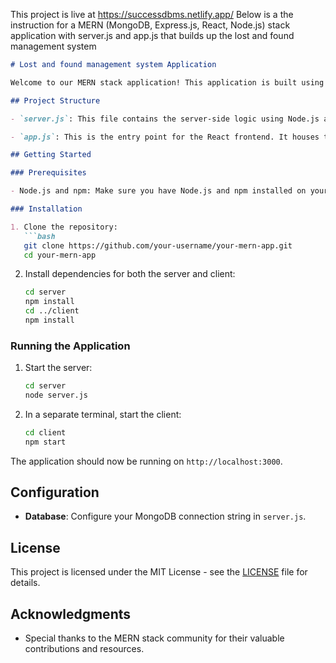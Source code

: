 This project is live at https://successdbms.netlify.app/
Below is a the instruction for a MERN (MongoDB, Express.js, React, Node.js) stack application with server.js and app.js that builds up the lost and found management system

```markdown
# Lost and found management system Application

Welcome to our MERN stack application! This application is built using MongoDB, Express.js, React, and Node.js.

## Project Structure

- `server.js`: This file contains the server-side logic using Node.js and Express.js. It handles API requests, connects to the MongoDB database, and serves as the backend for the application.

- `app.js`: This is the entry point for the React frontend. It houses the client-side logic and components, providing the user interface for the application.

## Getting Started

### Prerequisites

- Node.js and npm: Make sure you have Node.js and npm installed on your machine.

### Installation

1. Clone the repository:
   ```bash
   git clone https://github.com/your-username/your-mern-app.git
   cd your-mern-app
   ```

2. Install dependencies for both the server and client:
   ```bash
   cd server
   npm install
   cd ../client
   npm install
   ```

### Running the Application

1. Start the server:
   ```bash
   cd server
   node server.js
   ```

2. In a separate terminal, start the client:
   ```bash
   cd client
   npm start
   ```

The application should now be running on `http://localhost:3000`.

## Configuration

- **Database**: Configure your MongoDB connection string in `server.js`.

## License

This project is licensed under the MIT License - see the [LICENSE](LICENSE) file for details.

## Acknowledgments

- Special thanks to the MERN stack community for their valuable contributions and resources.

```
